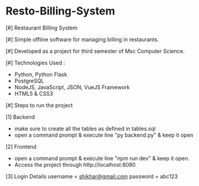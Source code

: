 # Resto-Billing-System

[#] Restaurant Billing System

[#] Simple offline software for managing billing in restaurants.

[#] Developed as a project for third semester of Msc Computer         Science.

[#] Technologies Used :
- Python, Python Flask
- PostgreSQL
- NodeJS, JavaScript, JSON, VueJS Framework
- HTML5 & CSS3

[#] Steps to run the project

[1] Backend
- make sure to create all the tables as defined in      tables.sql
- open a command prompt & execute line 
       "py backend.py"
  & keep it open

[2] Frontend
- open a command prompt & execute line
       "npm run dev"
  & keep it open. 
- Access the project through  http://localhost:8080

[3] Login Details
    username = shikhar@gmail.com
    password = abc123

